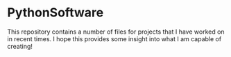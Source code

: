 # PythonSoftware
This repository contains a number of files for projects that I have worked on in recent times. I hope this provides some insight into what I am capable of creating!
